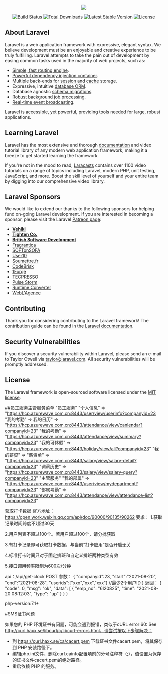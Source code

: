 <p align="center"><img src="https://laravel.com/assets/img/components/logo-laravel.svg"></p>

<p align="center">
<a href="https://travis-ci.org/laravel/framework"><img src="https://travis-ci.org/laravel/framework.svg" alt="Build Status"></a>
<a href="https://packagist.org/packages/laravel/framework"><img src="https://poser.pugx.org/laravel/framework/d/total.svg" alt="Total Downloads"></a>
<a href="https://packagist.org/packages/laravel/framework"><img src="https://poser.pugx.org/laravel/framework/v/stable.svg" alt="Latest Stable Version"></a>
<a href="https://packagist.org/packages/laravel/framework"><img src="https://poser.pugx.org/laravel/framework/license.svg" alt="License"></a>
</p>

## About Laravel

Laravel is a web application framework with expressive, elegant syntax. We believe development must be an enjoyable and creative experience to be truly fulfilling. Laravel attempts to take the pain out of development by easing common tasks used in the majority of web projects, such as:

- [Simple, fast routing engine](https://laravel.com/docs/routing).
- [Powerful dependency injection container](https://laravel.com/docs/container).
- Multiple back-ends for [session](https://laravel.com/docs/session) and [cache](https://laravel.com/docs/cache) storage.
- Expressive, intuitive [database ORM](https://laravel.com/docs/eloquent).
- Database agnostic [schema migrations](https://laravel.com/docs/migrations).
- [Robust background job processing](https://laravel.com/docs/queues).
- [Real-time event broadcasting](https://laravel.com/docs/broadcasting).

Laravel is accessible, yet powerful, providing tools needed for large, robust applications.

## Learning Laravel

Laravel has the most extensive and thorough [documentation](https://laravel.com/docs) and video tutorial library of any modern web application framework, making it a breeze to get started learning the framework.

If you're not in the mood to read, [Laracasts](https://laracasts.com) contains over 1100 video tutorials on a range of topics including Laravel, modern PHP, unit testing, JavaScript, and more. Boost the skill level of yourself and your entire team by digging into our comprehensive video library.

## Laravel Sponsors

We would like to extend our thanks to the following sponsors for helping fund on-going Laravel development. If you are interested in becoming a sponsor, please visit the Laravel [Patreon page](http://patreon.com/taylorotwell):

- **[Vehikl](https://vehikl.com/)**
- **[Tighten Co.](https://tighten.co)**
- **[British Software Development](https://www.britishsoftware.co)**
- [Fragrantica](https://www.fragrantica.com)
- [SOFTonSOFA](https://softonsofa.com/)
- [User10](https://user10.com)
- [Soumettre.fr](https://soumettre.fr/)
- [CodeBrisk](https://codebrisk.com)
- [1Forge](https://1forge.com)
- [TECPRESSO](https://tecpresso.co.jp/)
- [Pulse Storm](http://www.pulsestorm.net/)
- [Runtime Converter](http://runtimeconverter.com/)
- [WebL'Agence](https://weblagence.com/)

## Contributing

Thank you for considering contributing to the Laravel framework! The contribution guide can be found in the [Laravel documentation](http://laravel.com/docs/contributions).

## Security Vulnerabilities

If you discover a security vulnerability within Laravel, please send an e-mail to Taylor Otwell via [taylor@laravel.com](mailto:taylor@laravel.com). All security vulnerabilities will be promptly addressed.

## License

The Laravel framework is open-sourced software licensed under the [MIT license](http://opensource.org/licenses/MIT).

##员工服务主管服务菜单
"员工服务"
    "个人信息" => "https://hcp.azurewave.com.cn:8443/user/view/userinfo?companyid=23
    "我的考勤" =>
        我的日历" => "https://hcp.azurewave.com.cn:8443/attendance/view/canlendar?companyid=23"
        "我的考勤" => "https://hcp.azurewave.com.cn:8443/attendance/view/summary?companyid=23"
        "我的可休假" => "https://hcp.azurewave.com.cn:8443/holiday/view/all?companyid=23"
    "我的薪资" => 
        "薪资单" => "https://hcp.azurewave.com.cn:8443/salary/view/salary-detail?companyid=23"
        "调薪历史" => "https://hcp.azurewave.com.cn:8443/salary/view/salary-query?companyid=23"
"主管服务"
    "我的部属" => "https://hcp.azurewave.com.cn:8443/user/view/mydepartment?companyid=23"
    "部属考勤" => "https://hcp.azurewave.com.cn:8443/attendance/view/attendance-list?companyid=23"
    
获取打卡数据
官方地址：https://open.work.weixin.qq.com/api/doc/90000/90135/90262
要求：
1.获取记录时间跨度不超过30天

2.用户列表不超过100个。若用户超过100个，请分批获取

3.有打卡记录即可获取打卡数据，与当前”打卡应用”是否开启无关

4.标准打卡时间只对于固定排班和自定义排班两种类型有效

5.接口调用频率限制为600次/分钟

api：/api/get-clock POST
参数：
{
    "companyid":23,
    "start":"2021-08-20",
    "end":"2021-08-28",
    "userids":["xxx","xxx","xxx"] //最少2个用户ID
}
返回：
{
    "code": 0,
    "msg": "ok",
    "data": [
        {
            "emp_no": "6I20825",
            "time": "2021-08-20 08:12:03",
            "type": "up"
        }
    }
}


php-version:7.1+

#SMS证书问题

 如果您的 PHP 环境证书有问题，可能会遇到报错，类似于cURL error 60: See http://curl.haxx.se/libcurl/c/libcurl-errors.html，请尝试按以下步骤解决：

- 到 https://curl.haxx.se/ca/cacert.pem 下载证书文件cacert.pem，将其保存到 PHP 安装路径下。
- 编辑php.ini文件，删除curl.cainfo配置项前的分号注释符（;），值设置为保存的证书文件cacert.pem的绝对路径。
- 重启依赖 PHP 的服务。